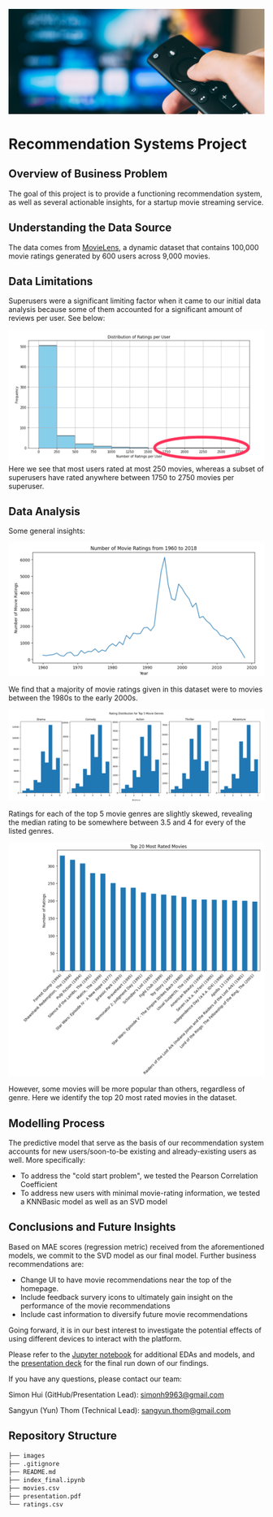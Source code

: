 ![1](./images/home_theater_image.jpg)


# Recommendation Systems Project

## Overview of Business Problem

The goal of this project is to provide a functioning recommendation system, as well as several actionable insights, for a startup movie streaming service. 

## Understanding the Data Source

The data comes from [MovieLens](https://grouplens.org/datasets/movielens/latest/), a dynamic dataset that contains 100,000 movie ratings generated by 600 users across 9,000 movies.

## Data Limitations

Superusers were a significant limiting factor when it came to our initial data analysis because some of them accounted for a significant amount of reviews per user. See below:

![2](./images/SuperuserHighlight.png)
Here we see that most users rated at most 250 movies, whereas a subset of superusers have rated anywhere between 1750 to 2750 movies per superuser.

## Data Analysis

Some general insights:

![3](./images/MRPY.png)

We find that a majority of movie ratings given in this dataset were to movies between the 1980s to the early 2000s.

![4](./images/Top5GenreRDistr.png)

Ratings for each of the top 5 movie genres are slightly skewed, revealing the median rating to be somewhere between 3.5 and 4 for every of the listed genres. 

![5](./images/Top20RMovies.png)

However, some movies will be more popular than others, regardless of genre. Here we identify the top 20 most rated movies in the dataset.

## Modelling Process

The predictive model that serve as the basis of our recommendation system accounts for new users/soon-to-be existing and already-existing users as well. More specifically:

* To address the "cold start problem", we tested the Pearson Correlation Coefficient
* To address new users with minimal movie-rating information, we tested a KNNBasic model as well as an SVD model

## Conclusions and Future Insights

Based on MAE scores (regression metric) received from the aforementioned models, we commit to the SVD model as our final model. Further business recommendations are:
* Change UI to have movie recommendations near the top of the homepage.
* Include feedback survery icons to ultimately gain insight on the performance of the movie recommendations
* Include cast information to diversify future movie recommendations

Going forward, it is in our best interest to investigate the potential effects of using different devices to interact with the platform.

Please refer to the [Jupyter notebook](./index_final.ipynb) for additional EDAs and models, and the [presentation deck](./presentation.pdf) for the final run down of our findings.

If you have any questions, please contact our team:

Simon Hui (GitHub/Presentation Lead): simonh9963@gmail.com

Sangyun (Yun) Thom (Technical Lead): sangyun.thom@gmail.com

## Repository Structure

```
├── images
├── .gitignore
├── README.md
├── index_final.ipynb
├── movies.csv
├── presentation.pdf
└── ratings.csv
```
